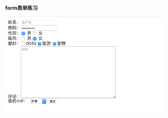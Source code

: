 ### form表单练习

![作业要求](https://raw.githubusercontent.com/chenshangshuo/jscode/master/image/%E6%95%88%E6%9E%9C%E5%9B%BE.png)
